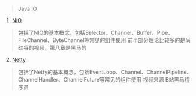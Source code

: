 > Java IO

1. [NIO](/backend/io/nio)
> 包括了NIO的基本概念，包括Selector、Channel、Buffer、Pipe、FileChannel、ByteChannel等常见的组件使用
> 前半部分理论比较多的是尚硅谷的视频，第八章是黑马的

2. [Netty](/backend/io/netty)
> 包括了Netty的基本概念，包括EventLoop、Channel、ChannelPipeline、ChannelHandler、ChannelFuture等常见的组件使用
> 视频来源 B站黑马程序员
